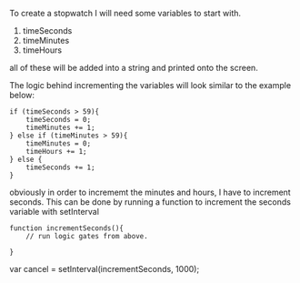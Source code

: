To create a stopwatch I will need some variables to start with.
1. timeSeconds
2. timeMinutes
3. timeHours

all of these will be added into a string and printed onto the screen.

The logic behind incrementing the variables will look similar to the example below:
~~~
if (timeSeconds > 59){
    timeSeconds = 0;
    timeMinutes += 1;
} else if (timeMinutes > 59){
    timeMinutes = 0;
    timeHours += 1;
} else {
    timeSeconds += 1;
}
~~~
obviously in order to incrememt the minutes and hours, I have to increment seconds.
This can be done by running a function to increment the seconds variable with setInterval 
~~~
function incrementSeconds(){
    // run logic gates from above.

}
~~~
var cancel = setInterval(incrementSeconds, 1000);